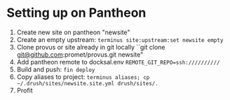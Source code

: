 # Setting up on Pantheon

1. Create new site on pantheon "newsite"
2. Create an empty upstream: ``terminus site:upstream:set newsite empty``
3. Clone provus or site already in git locally ``git clone git@github.com:promet/provus.git newsite"
4. Add pantheon remote to docksal.env ``REMOTE_GIT_REPO=ssh://////////``
5. Build and push: ``fin deploy``
6. Copy aliases to project: ``terminus aliases; cp ~/.drush/sites/newsite.site.yml drush/sites/.``
7. Profit

